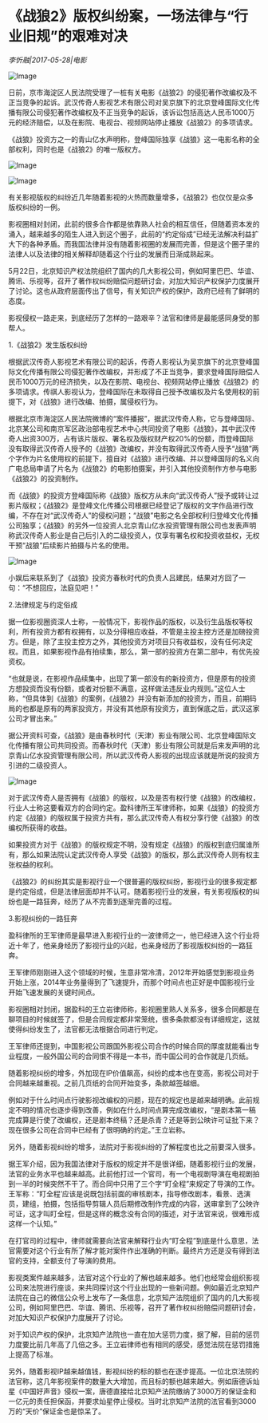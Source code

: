 # 《战狼2》版权纠纷案，一场法律与“行业旧规”的艰难对决

*李忻融|2017-05-28|电影*

![Image](http://static.ylzbl.com/uploads/ueditor/php/upload/image/20170607/1496829938904533.jpg)

日前，京市海淀区人民法院受理了一桩有关电影《战狼2》的侵犯著作改编权及不正当竞争的起诉。武汉传奇人影视艺术有限公司对吴京旗下的北京登峰国际文化传播有限公司侵犯著作改编权及不正当竞争的起诉，该诉讼包括高达人民币1000万元的经济赔偿，以及在影院、电视台、视频网站停止播放《战狼2》的多项请求。

《战狼》投资方之一的青山亿水声明称，登峰国际独享《战狼》这一电影名称的全部权利，同时也是《战狼2》的唯一版权方。

![Image](http://static.ylzbl.com/uploads/ueditor/php/upload/image/20170607/1496831587344543.jpeg)

![Image](http://static.ylzbl.com/uploads/ueditor/php/upload/image/20170607/1496831617791476.jpeg)

有关影视版权的纠纷近几年随着影视的火热而数量增多，《战狼2》也仅仅是众多版权纠纷的一例。

影视圈相对封闭，此前的很多合作都是依靠熟人社会的相互信任，但随着资本发的涌入，越来越多的陌生人进入到这个圈子，此前的“约定俗成”已经无法解决利益扩大下的各种矛盾。而我国法律并没有随着影视圈的发展而完善，但是这个圈子里的法律人以及法律的相关解释却随着这个行业的发展而日渐成熟起来。

5月22日，北京知识产权法院组织了国内的几大影视公司，例如阿里巴巴、华谊、腾讯、乐视等，召开了著作权纠纷赔偿问题研讨会，对加大知识产权保护力度展开了讨论。这也从政府层面传出了信号，有关知识产权的保护，政府已经有了鲜明的态度。

影视侵权一路走来，到底经历了怎样的一路艰辛？法官和律师是最能感同身受的那帮人。

1.《战狼2》发生版权纠纷

根据武汉传奇人影视艺术有限公司的起诉，传奇人影视认为吴京旗下的北京登峰国际文化传播有限公司侵犯著作改编权，并形成了不正当竞争，要求登峰国际赔偿人民币1000万元的经济损失，以及在影院、电视台、视频网站停止播放《战狼2》的多项请求。传祺人影视认为，登峰国际在未取得自己授予改编权及片名使用权的前提下，对《战狼》进行改编、拍摄，属侵权行为。

根据北京市海淀区人民法院微博的“案件播报”，据武汉传奇人称，它与登峰国际、北京某公司和南京军区政治部电视艺术中心共同投资了电影《战狼》，其中武汉传奇人出资300万，占有该片版权、署名权及版权财产权20%的份额，而登峰国际没有取得武汉传奇人授予的《战狼》改编权，并没有取得武汉传奇人授予“战狼”两个字作为片名使用权的前提下，擅自对《战狼》进行改编、并以登峰国际的名义向广电总局申请了片名为《战狼2》的电影拍摄案，并引入其他投资制作方参与电影《战狼2》的投资制作。

而《战狼》的投资方登峰国际称《战狼》版权方从未向“武汉传奇人”授予或转让过影片版权；《战狼2》是登峰文化传播公司根据已经登记了版权的文字作品进行改编，不存在对“武汉传奇人”的侵权问题；“战狼”电影之名全部权利归登峰文化传播公司独享；《战狼》的另外一位投资人北京青山亿水投资管理有限公司也发表声明称武汉传奇人影业是自己后引入的二级投资人，仅享有署名权和投资收益权，无权干预“战狼”后续影片拍摄与片名的使用。

![Image](http://static.ylzbl.com/uploads/ueditor/php/upload/image/20170607/1496830667773061.jpeg)

小娱后来联系到了《战狼》投资方春秋时代的负责人吕建民，结果对方回了一句：“不想回应，法庭见吧！”

2.法律规定与约定俗成

据一位影视圈资深人士称，一般情况下，影视作品的版权，以及衍生品版权等权利，所有投资方都有权拥有，以及分得相应收益，不管是主投主控方还是加磅投资方。但是，除了主投主控方之外，其他投资方对项目只有收益权，没有任何决定权。而且，如果影视作品有拍续集，那么，第一部的投资方在第二部中，有优先投资权。

“也就是说，在影视作品续集中，出现了第一部没有的新投资方，但是原有的投资方想投资而没有份额，或者对份额不满意，这样做法违反业内规则。”这位人士称，“但具体到《战狼》的案例，《战狼2》并没有新添加的投资方，而且，前期码局的也都是原有的两家投资方，并没有其他原有投资方，直到保底之后，武汉这家公司才冒出来。”

据公开资料可查，《战狼》是由春秋时代（天津）影业有限公司、北京登峰国际文化传播有限公司共同投资。而春秋时代（天津）影业有限公司就是后来发声明的北京青山亿水投资管理有限公司，所以武汉传奇人影视的出现应该就是所说的投资方引进的二级投资人。

![Image](http://static.ylzbl.com/uploads/ueditor/php/upload/image/20170607/1496829940594555.jpg)

对于武汉传奇人是否拥有《战狼》的版权，以及是否有权行使《战狼》的改编权，行业人士称这要看双方的合同约定。盈科律所王军律师称，如果《战狼》的投资方约定《战狼》的版权属于投资方共有，那么武汉传奇人有权分享行使《战狼》的改编权所获得的收益。

如果投资方对于《战狼》的版权规定不明，没有规定《战狼》的版权到底归属谁所有，那么如果法院认定武汉传奇人享受《战狼》的版权，那么武汉传奇人则有权主张权益的权利。

《战狼2》的纠纷其实是影视行业一个很普遍的版权纠纷，影视行业的很多规定都是约定俗成，但是法律层面却并不认可。随着影视行业的发展，有关影视版权的纠纷也是一路狂奔，经历了从不完善到逐渐完善的过程。

3.影视纠纷的一路狂奔

盈科律所的王军律师是最早进入影视行业的一波律师之一，他已经进入这个行业将近十年了，他亲身经历了影视行业的兴起，也亲身经历了影视版权纠纷的一路狂奔。

王军律师刚刚进入这个领域的时候，生意非常冷清，2012年开始感觉到影视业务开始上涨，2014年业务量得到了飞速提升，而那个时间点也正好是中国影视行业开始飞速发展的关键时间点。

影视圈相对封闭，据盈科的王立岩律师称，影视圈里熟人关系多，很多合同都是在聊项目的时候就签了，但是合同规定都非常笼统，很多条款都没有详细规定，这就使得纠纷发生了，法官都无法根据合同进行判定。

王军律师还提到，中国影视公司跟国外影视公司合作的时候合同的厚度就能看出专业程度，一般外国公司的合同恨不得是一本书，而中国公司的合作就是几页纸。

随着影视纠纷的增多，外加现在IP价值飙高，纠纷的成本也在变高，影视公司对于合同越来越重视。之前几页纸的合同开始变多，条款越签越细。

例如对于什么时间点行驶影视改编权的问题，现在的规定也是越来越明确。此前规定不明的情况也逐步得到改善，例如在什么时间点算完成改编权，“是剧本第一稿完成算是行使了改编权，还是剧本终稿？还是杀青？还是等到公映许可证批下来？现在很多公司在合同中已经有了很明确的约定。”王立岩称。

另外，随着影视纠纷的增多，法院对于影视纠纷的了解程度也比之前要深入很多。

据王军介绍，因为我国法律对于版权的规定并不是很详细，随着影视行业的发展，法官的业务水平也越来越高。此前他打过一个官司，有一个电视剧导演在电视剧拍到一半的时候突然不干了。而合同中只用了三个字“盯全程”来规定了导演的工作。王军称：“盯全程’应该是说既包括前面的审核剧本，指导修改剧本，看景、选演员，建组，拍摄，包括指导剪辑人员后期修改制作完成的内容，送审拿到了公映许可证，这才叫盯全程，但是这样的概念没有合同的描述，对于法官来说，很难形成这样一个认知。”

在打官司的过程中，律师就需要向法官来解释行业内“盯全程”到底是什么意思，法官需要对这个行业有所了解才能对案件作出准确的判断。最终片方还是没有得到法官的支持，全额支付了导演的费用。

影视类案件越来越多，法官对这个行业的了解也越来越多。他们也经常会组织影视公司来法院进行座谈，来共同探讨这个行业出现的一些新问题。例如最近北京知产法院在自己的微信公众号上发布了一条信息，北京知产法院组织了国内的几大影视公司，例如阿里巴巴、华谊、腾讯、乐视等，召开了著作权纠纷赔偿问题研讨会，对加大知识产权保护力度展开了讨论。

对于知识产权的保护，北京知产法院也一直在加大惩罚力度，据了解，目前的惩罚力度要比前几年高了几倍之多。王立岩律师也有相同的感受，感觉法院在惩罚措施上提高了标准。

另外，随着影视IP越来越值钱，影视纠纷的标的额也在逐步提高。一位北京法院的法官称，这几年影视案件的数量大大增加，而且标的额也越来越大。例如唐德诉灿星《中国好声音》侵权一案，唐德直接给北京知产法院缴纳了3000万的保证金和一亿元的责任担保函，并要求灿星停止侵权。当时北京知产法院的法官看到3000万的“天价”保证金也是惊呆了。


